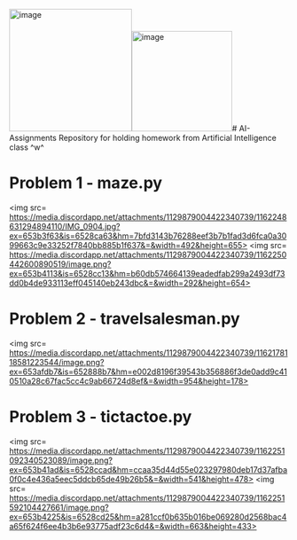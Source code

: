 <img width="221" alt="image" src="https://github.com/Pandalmation/AI-Assignments/assets/91600281/48e9b355-ffc3-4fe8-9df2-531ce896c769"><img width="181" alt="image" src="https://github.com/Pandalmation/AI-Assignments/assets/91600281/77fba243-aab1-483f-8c50-412fdc902246"># AI-Assignments
Repository for holding homework from Artificial Intelligence class ^w^

# Problem 1 - maze.py
<img src= https://media.discordapp.net/attachments/1129879004422340739/1162248631294894110/IMG_0904.jpg?ex=653b3f63&is=6528ca63&hm=7bfd3143b76288eef3b7b1fad3d6fca0a3099663c9e33252f7840bb885b1f637&=&width=492&height=655>
<img src= https://media.discordapp.net/attachments/1129879004422340739/1162250442600890519/image.png?ex=653b4113&is=6528cc13&hm=b60db574664139eadedfab299a2493df73dd0b4de933113eff045140eb243dbc&=&width=292&height=654>

# Problem 2 - travelsalesman.py
<img src= https://media.discordapp.net/attachments/1129879004422340739/1162178118581223544/image.png?ex=653afdb7&is=652888b7&hm=e002d8196f39543b356886f3de0add9c410510a28c67fac5cc4c9ab66724d8ef&=&width=954&height=178>

# Problem 3 - tictactoe.py
<img src= https://media.discordapp.net/attachments/1129879004422340739/1162251092340523089/image.png?ex=653b41ad&is=6528ccad&hm=ccaa35d44d55e023297980deb17d37afba0f0c4e436a5eec5ddcb65de49b26b5&=&width=541&height=478>
<img src= https://media.discordapp.net/attachments/1129879004422340739/1162251592104427661/image.png?ex=653b4225&is=6528cd25&hm=a281ccf0b635b016be069280d2568bac4a65f624f6ee4b3b6e93775adf23c6d4&=&width=663&height=433>
